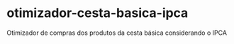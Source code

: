 # otimizador-cesta-basica-ipca
Otimizador de compras dos produtos da cesta básica considerando o IPCA
